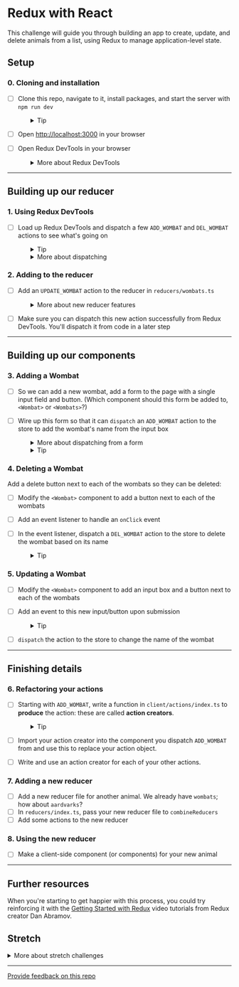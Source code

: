 # Redux with React 

This challenge will guide you through building an app to create, update, and delete animals from a list, using Redux to manage application-level state.

## Setup

### 0. Cloning and installation
- [ ] Clone this repo, navigate to it, install packages, and start the server with `npm run dev`
  <details style="padding-left: 2em">
    <summary>Tip</summary>

    ```sh
    cd redux-zoo && npm i
    npm run dev
    ```
  </details>

- [ ] Open [http://localhost:3000](http://localhost:3000) in your browser
- [ ] Open Redux DevTools in your browser
  <details style="padding-left: 2em">
    <summary>More about Redux DevTools</summary>

    The computers on campus should already have the Redux DevTools installed. If you'd like them on your own computer you can install the Firefox add-on [here](https://addons.mozilla.org/en-US/firefox/addon/reduxdevtools/) and the Chrome extension from [here](https://chrome.google.com/webstore/detail/redux-devtools/lmhkpmbekcpmknklioeibfkpmmfibljd).
  </details>

---

## Building up our reducer

### 1. Using Redux DevTools

- [ ] Load up Redux DevTools and dispatch a few `ADD_WOMBAT` and `DEL_WOMBAT` actions to see what's going on
  <details style="padding-left: 2em">
    <summary>Tip</summary>

    You will need to investigate `reducers/wombats.ts` to work out what the payload should be for each of these types
  </details>
  <details style="padding-left: 2em">
    <summary>More about dispatching</summary>

    This screenshot illustrates how to dispatch actions:

    ![The Redux DevTools numbered to visually indicate the location of steps 1, 2, and 3 listed below](./screenshot1.png)

    1. Select the "Show Dispatcher" button at the very bottom of the dev tools which resembles a command-line prompt (angle bracket followed by an underscore)
    2. In the "Dispatcher" area, supply a Javascript object to be dispatched
    3. Select the "Dispatch" button
  </details>


### 2. Adding to the reducer

- [ ] Add an `UPDATE_WOMBAT` action to the reducer in `reducers/wombats.ts`
  <details style="padding-left: 2em">
    <summary>More about new reducer features</summary>

    Take your time to read through what the reducer currently does, and follow the established pattern to create your new action.

    To update a wombat you will need to provide the **new** name of the wombat (so that it can be changed) but also the **old** name (so that the reducer can find the wombat that needs to be updated). To hold these two data items, your `payload` will need to be an object instead of a string.
  </details>

- [ ] Make sure you can dispatch this new action successfully from Redux DevTools. You'll dispatch it from code in a later step

---

## Building up our components

### 3. Adding a Wombat

- [ ]  So we can add a new wombat, add a form to the page with a single input field and button. (Which component should this form be added to, `<Wombat>` or `<Wombats>`?)
- [ ] Wire up this form so that it can `dispatch` an `ADD_WOMBAT` action to the store to add the wombat's name from the input box

  <details style="padding-left: 2em">
    <summary>More about dispatching from a form</summary>
    
    1. Create a local React state in the component (using `useState`) to hold the new wombat string
    2. Add an `onChange` event handler to the form and update/set this state
    3. Add an event listener to handle the form's `onSubmit` event
    4. Dispatch the action from this `onSubmit` event handler
  </details>

  <details style="padding-left: 2em">
    <summary>Tip</summary>
    
    1. Ensure that you know the shape of the data (string, object, etc) the `ADD_WOMBAT` action needs, and confirm that it works when dispatched from Redux DevTools.
    
    2. Verify that the correct action is being dispatched from your code on the click event. You can see a list of all actions dispatched and inspect them in Redux DevTools.
  </details>

### 4. Deleting a Wombat

Add a delete button next to each of the wombats so they can be deleted:

- [ ] Modify the `<Wombat>` component to add a button next to each of the wombats
- [ ] Add an event listener to handle an `onClick` event
- [ ] In the event listener, dispatch a `DEL_WOMBAT` action to the store to delete the wombat based on its name

  <details style="padding-left: 2em">
    <summary>Tip</summary>
    
    Rather than giving each `<Wombat>` a button, you could alternatively create a form with a single input field. The form's onSubmit event should dispatch `DEL_WOMBAT`.
  </details>

### 5. Updating a Wombat

- [ ] Modify the `<Wombat>` component to add an input box and a button next to each of the wombats
- [ ] Add an event to this new input/button upon submission
  <details style="padding-left: 2em">
    <summary>Tip</summary>
    
    Looking back at your `UPDATE_WOMBAT` action, it expected both the **new** and **old** name of the wombat, so make sure that you can provide both of these values when you dispatch your action.
  </details>
- [ ] `dispatch` the action to the store to change the name of the wombat

---

## Finishing details

### 6. Refactoring your actions

- [ ] Starting with `ADD_WOMBAT`, write a function in `client/actions/index.ts` to **produce** the action: these are called **action creators**.
  <details style="padding-left: 2em">
    <summary>Tip</summary>
    
    Your action creator should return an object with a type and payload. The `ADD_WOMBAT` action expects the name of the new wombat as the payload, so make sure that your function takes the name as a parameter.
  </details>
 - [ ] Import your action creator into the component you dispatch `ADD_WOMBAT` from and use this to replace your action object.
 - [ ] Write and use an action creator for each of your other actions.

### 7. Adding a new reducer

- [ ] Add a new reducer file for another animal. We already have `wombats`; how about `aardvarks`?
- [ ] In `reducers/index.ts`, pass your new reducer file to `combineReducers`
- [ ] Add some actions to the new reducer

### 8. Using the new reducer
- [ ] Make a client-side component (or components) for your new animal

--- 
## Further resources

When you're starting to get happier with this process, you could try reinforcing it with the [Getting Started with Redux](https://egghead.io/courses/getting-started-with-redux) video tutorials from Redux creator Dan Abramov.

## Stretch

<details>
  <summary>More about stretch challenges</summary>

  - Forms can be tough to build accessibly. First ensure all parts of your form can be reached and used with keyboard-only navigation. Then test your form page with the WAVE browser extension, and fix any accessibility issues it detects
  - Currently our wombats state contains an array of strings, but often our data is stored in database tables and, when retrieved, this comes out as an array of objects. Update your wombat data to match this (perhaps with keys such as `id`, `name`, `furColour`, `favouriteToy`, etc). How does this change the add, delete, and update functionality?
  - Choose a CSS framework to implement and make this page prettier!
  - Write tests for your React components, actions creators, and reducers

</details>

---
[Provide feedback on this repo](https://docs.google.com/forms/d/e/1FAIpQLSfw4FGdWkLwMLlUaNQ8FtP2CTJdGDUv6Xoxrh19zIrJSkvT4Q/viewform?usp=pp_url&entry.1958421517=redux-zoo)
